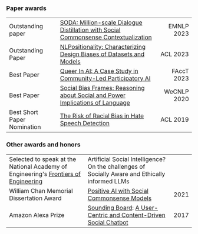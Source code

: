 

### Paper awards

|                             |                                                              |             |
| --------------------------- | ------------------------------------------------------------ | ----------: |
| Outstanding paper           | [SODA: Million-scale Dialogue Distillation with Social Commonsense Contextualization](./publications.html#kim2023soda) |  EMNLP 2023 |
| Outstanding Paper           | [NLPositionality: Characterizing Design Biases of Datasets and Models](./publications.html#santy2023nlpositionality) |    ACL 2023 |
| Best Paper                  | [Queer In AI: A Case Study in Community-Led Participatory AI](./publications.html#OrganizersOfQueerin2023QueerAI) |  FAccT 2023 |
| Best Paper                  | [Social Bias Frames: Reasoning about Social and Power Implications of Language](./publications.html#sap2020socialbiasframes) | WeCNLP 2020 |
| Best Short Paper Nomination | [The Risk of Racial Bias in Hate Speech Detection](./publications.html#sap2019risk) |    ACL 2019 |

### Other awards and honors

|                                                              |                                                              |      |
| ------------------------------------------------------------ | ------------------------------------------------------------ | ---: |
| Selected to speak at the National Academy of Engineering's [Frontiers of Engineering](https://www.naefrontiers.org/212813/2024-US-Frontiers-of-Engineering-Symposium) | Artificial Social Intelligence? On the challenges of Socially Aware and Ethically informed LLMs |      |
| William Chan Memorial Dissertation Award                     | [Positive AI with Social Commonsense Models](./publications.html#sap2021positiveAIwithSocialCommonsenseModels) | 2021 |
| Amazon Alexa Prize                                           | [Sounding Board](https://sounding-board.github.io/): [A User-Centric and Content-Driven Social Chatbot](./publications.html#fang2017alexatechreport) | 2017 |

